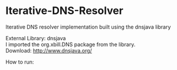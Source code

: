 # Iterative-DNS-Resolver
Iterative DNS resolver implementation built using the dnsjava library

External Library: dnsjava  
I imported the org.xbill.DNS package from the library.  
Download: http://www.dnsjava.org/  
  
How to run:  


